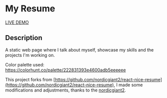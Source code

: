 # My Resume

[LIVE DEMO](https://bilalix.netlify.app/)

## Description

A static web page where I talk about myself, showcase my skills and the projects I'm working on.

Color palette used: https://colorhunt.co/palette/222831393e4600adb5eeeeee

This project forks from [https://github.com/nordicgiant2/react-nice-resume](https://github.com/nordicgiant2/react-nice-resume), I made some modifications and adjustments, thanks to the [nordicgiant2](https://github.com/nordicgiant2).
